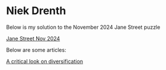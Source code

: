 # Niek Drenth

Below is my solution to the November 2024 Jane Street puzzle

[Jane Street Nov 2024](JaneStreetnov24.md)

Below are some articles:

[A critical look on diversification](/articles/diversification.md)
